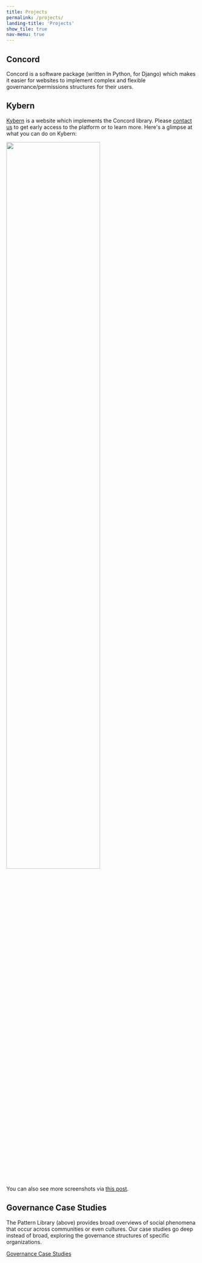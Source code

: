 ```yaml
---
title: Projects
permalink: /projects/
landing-title: 'Projects'
show_tile: true
nav-menu: true
---
```


## Concord

Concord is a software package (written in Python, for Django) which makes it easier for websites to implement complex and flexible governance/permissions structures for their users.

## Kybern

[Kybern](https://www.kybern.org/) is a website which implements the Concord library. Please [contact us](https://www.glizzan.com/get-involved/) to get early access to the platform or to learn more. Here's a glimpse at what you can do on Kybern:

<img src="https://www.glizzan.com/assets/kybern/permission.gif" width="70%">

You can also see more screenshots via [this post](https://www.glizzan.com/governance/projects/2020/09/08/a-sneak-peak-at-kybern.html).

## Governance Case Studies

The Pattern Library (above) provides broad overviews of social phenomena that occur across communities or even cultures.  Our case studies go deep instead of broad, exploring the governance structures of specific organizations.  

[Governance Case Studies](https://github.com/shaunagm/governance-resources)
